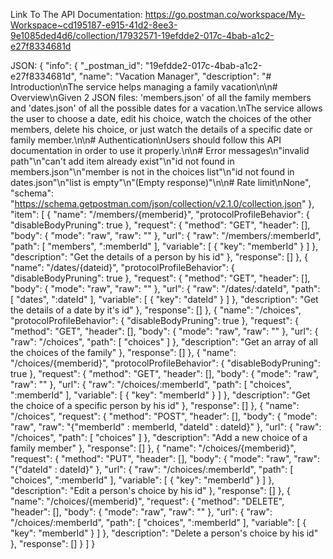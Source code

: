 Link To The API Documentation: https://go.postman.co/workspace/My-Workspace~cd195187-e915-41d2-8ee3-9e1085ded4d6/collection/17932571-19efdde2-017c-4bab-a1c2-e27f8334681d

JSON:
{
	"info": {
		"_postman_id": "19efdde2-017c-4bab-a1c2-e27f8334681d",
		"name": "Vacation Manager",
		"description": "# Introduction\nThe service helps managing a family vacation\n\n# Overview\nGiven 2 JSON files: 'members.json' of all the family members and 'dates.json' of all the possible dates for a vacation.\nThe service allows the user to choose a date, edit his choice, watch the choices of the other members, delete his choice, or just watch the details of a specific date or family member.\n\n# Authentication\nUsers should follow this API documentation in order to use it properly.\n\n# Error messages\n\"invalid path\"\n\"can't add item already exist\"\n\"id not found in members.json\"\n\"member is not in the choices list\"\n\"id not found in dates.json\"\n\"list is empty\"\n\"(Empty response)\"\n\n# Rate limit\nNone",
		"schema": "https://schema.getpostman.com/json/collection/v2.1.0/collection.json"
	},
	"item": [
		{
			"name": "/members/{memberid}",
			"protocolProfileBehavior": {
				"disableBodyPruning": true
			},
			"request": {
				"method": "GET",
				"header": [],
				"body": {
					"mode": "raw",
					"raw": ""
				},
				"url": {
					"raw": "/members/:memberId",
					"path": [
						"members",
						":memberId"
					],
					"variable": [
						{
							"key": "memberId"
						}
					]
				},
				"description": "Get the details of a person by his id"
			},
			"response": []
		},
		{
			"name": "/dates/{dateid}",
			"protocolProfileBehavior": {
				"disableBodyPruning": true
			},
			"request": {
				"method": "GET",
				"header": [],
				"body": {
					"mode": "raw",
					"raw": ""
				},
				"url": {
					"raw": "/dates/:dateId",
					"path": [
						"dates",
						":dateId"
					],
					"variable": [
						{
							"key": "dateId"
						}
					]
				},
				"description": "Get the details of a date by it's id"
			},
			"response": []
		},
		{
			"name": "/choices",
			"protocolProfileBehavior": {
				"disableBodyPruning": true
			},
			"request": {
				"method": "GET",
				"header": [],
				"body": {
					"mode": "raw",
					"raw": ""
				},
				"url": {
					"raw": "/choices",
					"path": [
						"choices"
					]
				},
				"description": "Get an array of all the choices of the family"
			},
			"response": []
		},
		{
			"name": "/choices/{memberid}",
			"protocolProfileBehavior": {
				"disableBodyPruning": true
			},
			"request": {
				"method": "GET",
				"header": [],
				"body": {
					"mode": "raw",
					"raw": ""
				},
				"url": {
					"raw": "/choices/:memberId",
					"path": [
						"choices",
						":memberId"
					],
					"variable": [
						{
							"key": "memberId"
						}
					]
				},
				"description": "Get the choice of a specific person by his id"
			},
			"response": []
		},
		{
			"name": "/choices",
			"request": {
				"method": "POST",
				"header": [],
				"body": {
					"mode": "raw",
					"raw": "{\"memberId\" : memberId, \"dateId\" : dateId}"
				},
				"url": {
					"raw": "/choices",
					"path": [
						"choices"
					]
				},
				"description": "Add a new choice of a family member"
			},
			"response": []
		},
		{
			"name": "/choices/{memberid}",
			"request": {
				"method": "PUT",
				"header": [],
				"body": {
					"mode": "raw",
					"raw": "{\"dateId\" : dateId}"
				},
				"url": {
					"raw": "/choices/:memberId",
					"path": [
						"choices",
						":memberId"
					],
					"variable": [
						{
							"key": "memberId"
						}
					]
				},
				"description": "Edit a person's choice by his id"
			},
			"response": []
		},
		{
			"name": "/choices/{memberid}",
			"request": {
				"method": "DELETE",
				"header": [],
				"body": {
					"mode": "raw",
					"raw": ""
				},
				"url": {
					"raw": "/choices/:memberId",
					"path": [
						"choices",
						":memberId"
					],
					"variable": [
						{
							"key": "memberId"
						}
					]
				},
				"description": "Delete a person's choice by his id"
			},
			"response": []
		}
	]
}
